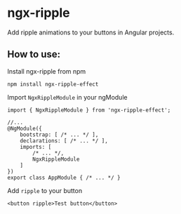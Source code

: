 # ngx-ripple

Add ripple animations to your buttons in Angular projects.

## How to use:

Install ngx-ripple from npm

```
npm install ngx-ripple-effect
```

Import `NgxRippleModule` in your ngModule

```
import { NgxRippleModule } from 'ngx-ripple-effect';

//...
@NgModule({
    bootstrap: [ /* ... */ ],
    declarations: [ /* ... */ ],
    imports: [
        /* ... */,
        NgxRippleModule
    ]
})
export class AppModule { /* ... */ }
```

Add `ripple` to your button

```
<button ripple>Test button</button>
```

